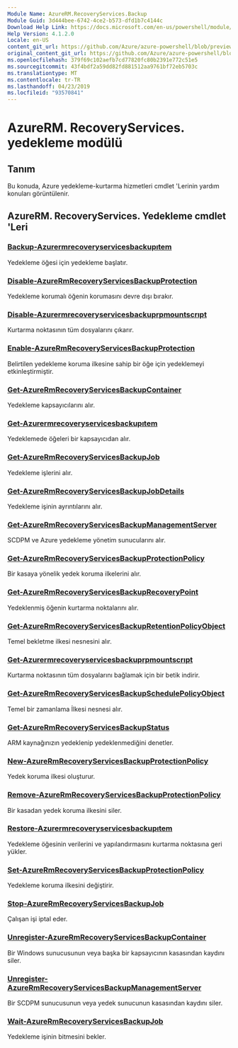 ```yaml
---
Module Name: AzureRM.RecoveryServices.Backup
Module Guid: 3d444bee-6742-4ce2-b573-dfd1b7c4144c
Download Help Link: https://docs.microsoft.com/en-us/powershell/module/azurerm.recoveryservices.backup
Help Version: 4.1.2.0
Locale: en-US
content_git_url: https://github.com/Azure/azure-powershell/blob/preview/src/ResourceManager/RecoveryServices/Commands.RecoveryServices.Backup/help/AzureRM.RecoveryServices.Backup.md
original_content_git_url: https://github.com/Azure/azure-powershell/blob/preview/src/ResourceManager/RecoveryServices/Commands.RecoveryServices.Backup/help/AzureRM.RecoveryServices.Backup.md
ms.openlocfilehash: 379f69c102aefb7cd77820fc80b2391e772c51e5
ms.sourcegitcommit: 43f4bdf2a59dd82fd881512aa9761bf72eb5703c
ms.translationtype: MT
ms.contentlocale: tr-TR
ms.lasthandoff: 04/23/2019
ms.locfileid: "93570841"
---
```

# AzureRM. RecoveryServices. yedekleme modülü
## Tanım
Bu konuda, Azure yedekleme-kurtarma hizmetleri cmdlet 'Lerinin yardım konuları görüntülenir.

## AzureRM. RecoveryServices. Yedekleme cmdlet 'Leri
### [Backup-Azurermrecoveryservicesbackupıtem](Backup-AzureRmRecoveryServicesBackupItem.md)
Yedekleme öğesi için yedekleme başlatır.

### [Disable-AzureRmRecoveryServicesBackupProtection](Disable-AzureRmRecoveryServicesBackupProtection.md)
Yedekleme korumalı öğenin korumasını devre dışı bırakır.

### [Disable-Azurermrecoveryservicesbackuprpmountscrıpt](Disable-AzureRmRecoveryServicesBackupRPMountScript.md)
Kurtarma noktasının tüm dosyalarını çıkarır.

### [Enable-AzureRmRecoveryServicesBackupProtection](Enable-AzureRmRecoveryServicesBackupProtection.md)
Belirtilen yedekleme koruma ilkesine sahip bir öğe için yedeklemeyi etkinleştirmiştir.

### [Get-AzureRmRecoveryServicesBackupContainer](Get-AzureRmRecoveryServicesBackupContainer.md)
Yedekleme kapsayıcılarını alır.

### [Get-Azurermrecoveryservicesbackupıtem](Get-AzureRmRecoveryServicesBackupItem.md)
Yedeklemede öğeleri bir kapsayıcıdan alır.

### [Get-AzureRmRecoveryServicesBackupJob](Get-AzureRmRecoveryServicesBackupJob.md)
Yedekleme işlerini alır.

### [Get-AzureRmRecoveryServicesBackupJobDetails](Get-AzureRmRecoveryServicesBackupJobDetails.md)
Yedekleme işinin ayrıntılarını alır.

### [Get-AzureRmRecoveryServicesBackupManagementServer](Get-AzureRmRecoveryServicesBackupManagementServer.md)
SCDPM ve Azure yedekleme yönetim sunucularını alır.

### [Get-AzureRmRecoveryServicesBackupProtectionPolicy](Get-AzureRmRecoveryServicesBackupProtectionPolicy.md)
Bir kasaya yönelik yedek koruma ilkelerini alır.

### [Get-AzureRmRecoveryServicesBackupRecoveryPoint](Get-AzureRmRecoveryServicesBackupRecoveryPoint.md)
Yedeklenmiş öğenin kurtarma noktalarını alır.

### [Get-AzureRmRecoveryServicesBackupRetentionPolicyObject](Get-AzureRmRecoveryServicesBackupRetentionPolicyObject.md)
Temel bekletme ilkesi nesnesini alır.

### [Get-Azurermrecoveryservicesbackuprpmountscrıpt](Get-AzureRmRecoveryServicesBackupRPMountScript.md)
Kurtarma noktasının tüm dosyalarını bağlamak için bir betik indirir.

### [Get-AzureRmRecoveryServicesBackupSchedulePolicyObject](Get-AzureRmRecoveryServicesBackupSchedulePolicyObject.md)
Temel bir zamanlama İlkesi nesnesi alır.

### [Get-AzureRmRecoveryServicesBackupStatus](Get-AzureRmRecoveryServicesBackupStatus.md)
ARM kaynağınızın yedeklenip yedeklenmediğini denetler.

### [New-AzureRmRecoveryServicesBackupProtectionPolicy](New-AzureRmRecoveryServicesBackupProtectionPolicy.md)
Yedek koruma ilkesi oluşturur.

### [Remove-AzureRmRecoveryServicesBackupProtectionPolicy](Remove-AzureRmRecoveryServicesBackupProtectionPolicy.md)
Bir kasadan yedek koruma ilkesini siler.

### [Restore-Azurermrecoveryservicesbackupıtem](Restore-AzureRmRecoveryServicesBackupItem.md)
Yedekleme öğesinin verilerini ve yapılandırmasını kurtarma noktasına geri yükler.

### [Set-AzureRmRecoveryServicesBackupProtectionPolicy](Set-AzureRmRecoveryServicesBackupProtectionPolicy.md)
Yedekleme koruma ilkesini değiştirir.

### [Stop-AzureRmRecoveryServicesBackupJob](Stop-AzureRmRecoveryServicesBackupJob.md)
Çalışan işi iptal eder.

### [Unregister-AzureRmRecoveryServicesBackupContainer](Unregister-AzureRmRecoveryServicesBackupContainer.md)
Bir Windows sunucusunun veya başka bir kapsayıcının kasasından kaydını siler.

### [Unregister-AzureRmRecoveryServicesBackupManagementServer](Unregister-AzureRmRecoveryServicesBackupManagementServer.md)
Bir SCDPM sunucusunun veya yedek sunucunun kasasından kaydını siler.

### [Wait-AzureRmRecoveryServicesBackupJob](Wait-AzureRmRecoveryServicesBackupJob.md)
Yedekleme işinin bitmesini bekler.

